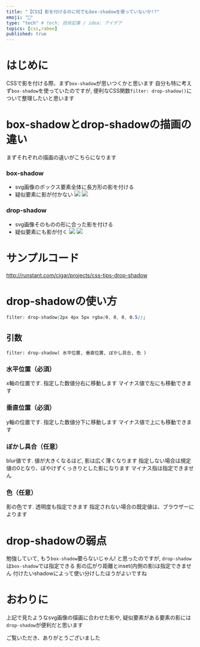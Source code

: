 ```yaml
---
title: "【CSS】影を付けるのに何でもbox-shadowを使っていないか!?"
emoji: "👤"
type: "tech" # tech: 技術記事 / idea: アイデア
topics: [css,rabee]
published: true
---
```


# はじめに
CSSで影を付ける際、まず`box-shadow`が思いつくかと思います
自分も特に考えず`box-shadow`を使っていたのですが,
便利なCSS関数`filter: drop-shadow()`について整理したいと思います

# box-shadowとdrop-shadowの描画の違い
まずそれぞれの描画の違いがこちらになります

### box-shadow
- svg画像のボックス要素全体に長方形の影を付ける
- 疑似要素に影が付かない
![](https://storage.googleapis.com/zenn-user-upload/zwn1rvwtq2tf4vg2dx2j6enta618)
![](https://storage.googleapis.com/zenn-user-upload/6r2177mwr8doqn7eakfrh6bjmzct)

### drop-shadow
- svg画像そのものの形に合った影を付ける
- 疑似要素にも影が付く
![](https://storage.googleapis.com/zenn-user-upload/pbub8hwqq19el7tifebxxcdycg51)
![](https://storage.googleapis.com/zenn-user-upload/3odbvtsst6ysuesethipe2kc2pey)

# サンプルコード
http://runstant.com/cigar/projects/css-tips-drop-shadow

# drop-shadowの使い方
```css
filter: drop-shadow(2px 4px 5px rgba(0, 0, 0, 0.5));
```
## 引数
`filter: drop-shadow( 水平位置, 垂直位置, ぼかし具合, 色 )`

### 水平位置（必須）
x軸の位置です. 指定した数値分右に移動します
マイナス値で左にも移動できます

### 垂直位置（必須）
y軸の位置です. 指定した数値分下に移動します
マイナス値で上にも移動できます

### ぼかし具合（任意）
blur値です. 値が大きくなるほど, 影は広く薄くなります
指定しない場合は規定値の0となり、ぼやけずくっきりとした影になります
マイナス指は指定できません

### 色（任意）
影の色です. 透明度も指定できます
指定されない場合の既定値は、ブラウザーによります

# drop-shadowの弱点
勉強していて, もう`box-shadow`要らないじゃん! と思ったのですが,
`drop-shadow`は`box-shadow`では指定できる
影の広がり距離とinset(内側の影)は指定できません
付けたいshadowによって使い分けしたほうがよいですね

# おわりに
上記で見たようなsvg画像の描画に合わせた影や,
疑似要素がある要素の影には`drop-shadow`が便利だと思います

ご覧いただき、ありがとうございました